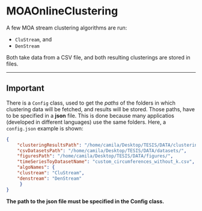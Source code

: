 # MOAOnlineClustering
A few MOA stream clustering algorithms are run:
* `CluStream`, and
* `DenStream`

Both take data from a CSV file, and both resulting clusterings are stored in files.

---

## Important 
There is a `Config` class, used to get the _paths_ of the folders in which clustering data will be fetched, and results will be stored. Those paths, have to be specified in a **json** file. This is done because many applicatios (developed in different languages) use the same folders. Here, a `config.json` example is shown:

```json
{
    "clusteringResultsPath": "/home/camila/Desktop/TESIS/DATA/clustering_results/",
    "csvDatasetsPath": "/home/camila/Desktop/TESIS/DATA/datasets/",
    "figuresPath": "/home/camila/Desktop/TESIS/DATA/figures/",
    "timeSeriesToyDatasetName": "custom_circumferences_without_k.csv",
    "algoNames": {
	"clustream": "CluStream",
	"denstream": "DenStream"
     }
}
```

**The path to the json file must be specified in the Config class.**
